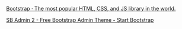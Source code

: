 [Bootstrap · The most popular HTML, CSS, and JS library in the world.](https://getbootstrap.com/)

[SB Admin 2 - Free Bootstrap Admin Theme - Start Bootstrap](https://startbootstrap.com/theme/sb-admin-2) 

